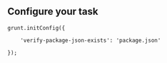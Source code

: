 ## Configure your task

```
grunt.initConfig({

    'verify-package-json-exists': 'package.json'

});
```